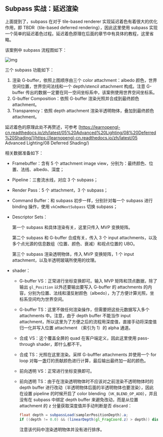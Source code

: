 ##  Subpass 实战：延迟渲染

上面提到了，subpass 在对于 tile-based renderer 实现延迟着色有着很大的优化作用，即 TBDR（tile-based deferred rendering），因此这里使用 subpass 实现一个简单的延迟着色过程。延迟着色原理在后面的章节中有具体的教程，这里省略。

该案例中 subpass 流程图如下：

![img](https://www.saschawillems.de/images/2018-07-19-vulkan-input-attachments-and-sub-passes/subpasses.png)

三个 subpass 功能如下：

1. 渲染 G-buffer，依照上图顺序由三个 color attachment：albedo 颜色，世界空间位置，世界空间法线和一个 depth/stencil attachment 构成。注意 G-buffer 传出的数据一定要在同一空间坐标系中，该案例使用世界空间坐标系。
2. G-buffer Composition：依照 G-buffer 渲染光照并合成到最终颜色 attachment。
3. Transparency：依照 depth attachment 渲染半透明物体，叠加到最终颜色 attachment。

延迟着色的原理此处不再赘述，可参考 [https://learnopengl-cn.readthedocs.io/zh/latest/05%20Advanced%20Lighting/08%20Deferred%20Shading/](https://learnopengl-cn.readthedocs.io/zh/latest/05 Advanced Lighting/08 Deferred Shading/)

相关数据准备如下：

* Framebuffer：含有 5 个 attachment image view，分别为：最终颜色、位置、法线、albedo、深度；

* Pipeline：三套流水线，对应 3 个 subpass；

* Render Pass：5 个 attachment，3 个 subpass；

* Command Buffer：和 subpass 初步一样，分别针对每一个 subpass 进行 binding 操作，使用 `vkCmdNextSubpass` 切换 subpass；

* Descriptor Sets：

  第一个 subpass 和具体渲染有关，这里只传入 MVP 变换矩阵。

  第二个 subpass 和 G-buffer 合成有关，传入 3 个 input attachments，以及多个点光源的信息数组（位置、颜色、衰减）和视点位置的 UBO。

  第三个 subpass 渲染透明物体，传入 MVP 变换矩阵，1 个 input attachment，以及半透明玻璃所使用的纹理。

* shader：

  * G-buffer VS：正常进行坐标变换即可。输入 MVP 矩阵和顶点数据，除了输出 `gl_Position` 以外还要输出要写入 G-buffer 的 attachments 的内容，分别为位置、法线和漫反射颜色（albedo），为了方便计算光照，坐标系空间均为世界空间。

  * G-buffer TS：这里不做任何渲染操作，但需要把这些元数据写入多个 attachments 中。注意，由于 depth buffer 不能当作 input attachment，所以这里为了方便之后的流程用深度值，直接手动将深度值归一化并写入位置 attachment （索引为 1）的 alpha 通道。

  * 合成 VS：这个覆盖全屏的 quad 在客户端定义，因此这里使用 pass-through shader，即什么都不干。

  * 合成 TS：光照在这里渲染。采样 G-bufffer attachments 并使用一个 for loop 对每一盏灯的贡献颜色进行计算，最后输出最终加一起的颜色。

  * 前向透明 VS：正常进行坐标变换即可。

  * 前向透明 TS：由于在渲染透明物体时不应该对之前渲染不透明物体时的 depth buffer 进行改动（半透明物体后面的半透明物体也要渲染），因此在设置 pipeline 的时候开启了 color blending（`VK_BLEND_OP_ADD`），并且没有在 subpass 中绑定 depth buffer 来避免改动，而是从位置 attachment 的 z 分量获取深度值并手动判断是否 discard：

    ```glsl
    float depth = subpassLoad(samplerPositionDepth).a;
    if ((depth != 0.0) && (linearDepth(gl_FragCoord.z) > depth)) discard;
    ```

    注意该代码中渲染透明物体并没有进行排序。


